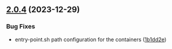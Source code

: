 ## [2.0.4](https://github.com/xosnrdev/carai-api/compare/v2.0.3...v2.0.4) (2023-12-29)


### Bug Fixes

* entry-point.sh path configuration for the containers ([1b1dd2e](https://github.com/xosnrdev/carai-api/commit/1b1dd2e93c5dac25146068c40d494d1ddb542c90))




